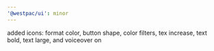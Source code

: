 ```yaml
---
'@westpac/ui': minor
---
```


added icons: format color, button shape, color filters, tex increase, text bold, text large, and voiceover on
